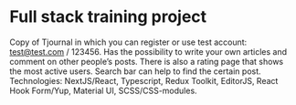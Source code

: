 # Full stack training project
  Copy of Tjournal in which you can register or use test account: test@test.com / 123456. Has the possibility to write your own articles and comment on other people’s posts. There is also a rating page that shows the most active users. Search bar can help to find the certain post.
  Technologies: NextJS/React, Typescript, Redux Toolkit, EditorJS, React Hook Form/Yup, Material UI, SCSS/CSS-modules.
